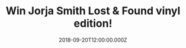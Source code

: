 ---
campaign-uuid: "c-0e65058e-75dd-4592-b50c-207c14491817"
type: "Competition"
category: "Gifts"
date: "2018-09-20T12:00:00.000Z"
end-date: "2018-10-20T23:59:00.000Z"
disable-form: false
is_promoted: false
has_entry_page: true
title: "Win Jorja Smith Lost & Found vinyl edition!"
competition-description: "<p>With a BRIT Award win, millions of streams and 10 magazine\
  \ front covers under her belt, Jorja Smith is the latest British sensation in the\
  \ world and we have amazing news for YOU: we are giving way her brand new album\
  \ Lost & Found vinyl edition to one of our lucky NME AAA members!</p>\r\n<p>Want\
  \ it? Click below for a chance to win!</p>"
hero-header: "Win Jorja Smith Lost & Found vinyl edition!"
terms-confirmation: "N/A"
banner-img: "https://assets.expresslyapp.com/asset-a8c46dda-85ca-48db-b7e6-280a40d66a97.jpg"
logo-left-href: "https://club.expressly.io"
logo-left-image: "https://assets.expresslyapp.com/asset-1926d8e5-bd4d-4564-a0af-4647080f140e.jpg"
logo-left-title: "ExpresslyClub"
bg-image-hero: "https://assets.expresslyapp.com/asset-ec694478-e4e0-48ec-b5c8-a0b86afe3be7.jpg"
bg-image-first: "https://assets.expresslyapp.com/asset-80c0bffe-2312-447b-9976-bf876abdf57c.jpg"
section1-content: "<p>Lost & Found is the rich fruit of Jorja’s past two years of\
  \ work and an artistic statement that’s why she has become one of the UK’s most-loved\
  \ female-breakthrough stars of recent years!</p>\r\n<p>Lost & Found spans a number\
  \ of personal, and relatable topics that only Jorja Smith could unite so compellingly.\
  \ Written across the ages of 17-20, is a masterpiece of observation and experience,\
  \ with an underlying innocence of a young artist finding her way in life.</p>\r\n\
  <p>If you can’t resist to listen her brand new hits, enter the form below for a\
  \ chance to win and you could be dancing and singing her songs anywhere!</p>"
entry-title: "Win Jorja Smith Lost & Found vinyl edition!"
entry-content: "Enter the draw to win Jorja Smith Lost & Found vinyl edition by completing\
  \ the form below before 23:59 on 20th of October 2018."
has-winner: false
prize-description: "Jorja Smith Lost & Found vinyl edition."
special-conditions: "Multiple entries are allowed up to one every day."
---